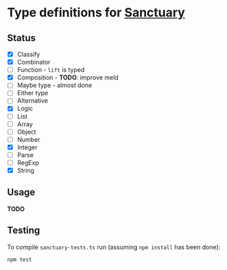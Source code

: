 Type definitions for [Sanctuary](https://sanctuary.js.org/)
====================================================

Status
-----

- [x] Classify
- [x] Combinator
- [ ] Function - `lift` is typed
- [x] Composition - **TODO**: improve meld
- [ ] Maybe type - almost done
- [ ] Either type
- [ ] Alternative
- [x] Logic
- [ ] List
- [ ] Array
- [ ] Object
- [ ] Number
- [x] Integer
- [ ] Parse
- [ ] RegExp
- [x] String

Usage
----
**TODO**

Testing
------

To compile `sanctuary-tests.ts` run (assuming `npm install` has been done):

```
npm test
```

